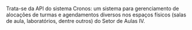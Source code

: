Trata-se da API do sistema Cronos: um sistema para gerenciamento de alocações de turmas e agendamentos diversos nos espaços físicos (salas de aula, laboratórios, dentre outros) do Setor de Aulas IV.